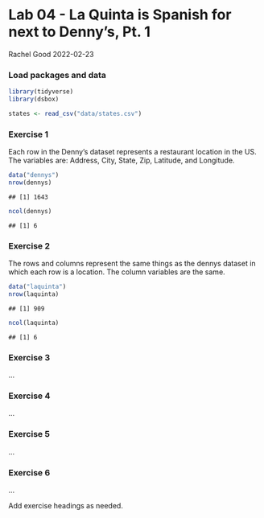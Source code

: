 Lab 04 - La Quinta is Spanish for next to Denny’s, Pt. 1
================
Rachel Good
2022-02-23

### Load packages and data

``` r
library(tidyverse) 
library(dsbox) 
```

``` r
states <- read_csv("data/states.csv")
```

### Exercise 1

Each row in the Denny’s dataset represents a restaurant location in the
US. The variables are: Address, City, State, Zip, Latitude, and
Longitude.

``` r
data("dennys")
nrow(dennys)
```

    ## [1] 1643

``` r
ncol(dennys)
```

    ## [1] 6

### Exercise 2

The rows and columns represent the same things as the dennys dataset in
which each row is a location. The column variables are the same.

``` r
data("laquinta")
nrow(laquinta)
```

    ## [1] 909

``` r
ncol(laquinta)
```

    ## [1] 6

### Exercise 3

…

### Exercise 4

…

### Exercise 5

…

### Exercise 6

…

Add exercise headings as needed.
